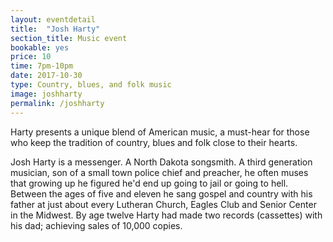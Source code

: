 ```yaml
---
layout: eventdetail
title:  "Josh Harty"
section_title: Music event
bookable: yes
price: 10
time: 7pm-10pm
date: 2017-10-30
type: Country, blues, and folk music
image: joshharty
permalink: /joshharty
---
```


Harty presents a unique blend of American music, a must-hear for those who keep the tradition of country, blues and folk close to their hearts.

Josh Harty is a messenger. A North Dakota songsmith. A third generation musician, son of a small town police chief and preacher, he often muses that growing up he figured he'd end up going to jail or going to hell. Between the ages of five and eleven he sang gospel and country with his father at just about every Lutheran Church, Eagles Club and Senior Center in the Midwest. By age twelve Harty had made two records (cassettes) with his dad; achieving sales of 10,000 copies.
